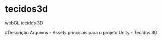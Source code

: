 # tecidos3d
webGL tecidos 3D

#Descrição
Arquivos - Assets principais para o projeto Unity - Tecidos 3D
